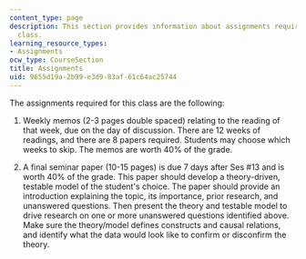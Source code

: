 ```yaml
---
content_type: page
description: This section provides information about assignments required for the
  class.
learning_resource_types:
- Assignments
ocw_type: CourseSection
title: Assignments
uid: 9655d19a-2b99-e3d9-83af-61c64ac25744
---
```


The assignments required for this class are the following:

1.  Weekly memos (2-3 pages double spaced) relating to the reading of that week, due on the day of discussion. There are 12 weeks of readings, and there are 8 papers required. Students may choose which weeks to skip. The memos are worth 40% of the grade.
    
2.  A final seminar paper (10-15 pages) is due 7 days after Ses #13 and is worth 40% of the grade. This paper should develop a theory-driven, testable model of the student's choice. The paper should provide an introduction explaining the topic, its importance, prior research, and unanswered questions. Then present the theory and testable model to drive research on one or more unanswered questions identified above. Make sure the theory/model defines constructs and causal relations, and identify what the data would look like to confirm or disconfirm the theory.